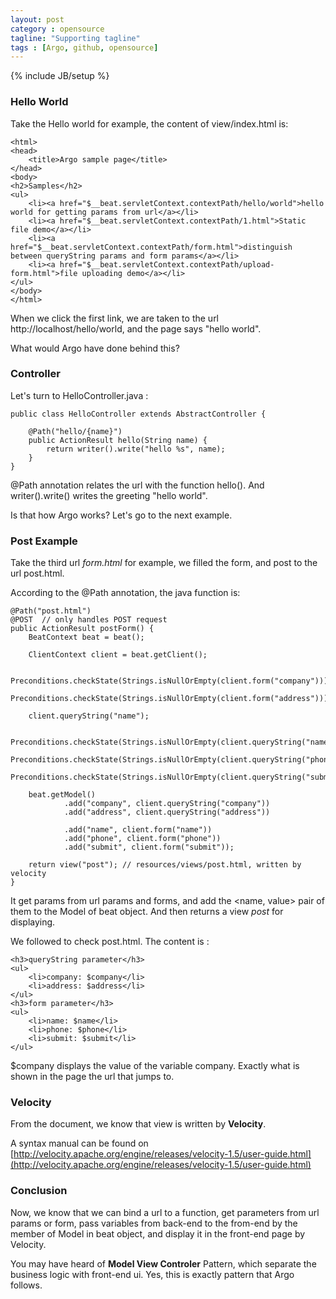 ```yaml
---
layout: post
category : opensource
tagline: "Supporting tagline"
tags : [Argo, github, opensource]
---
```

{% include JB/setup %}

### Hello World ###

Take the Hello world for example, the content of view/index.html is:

    <html>
    <head>
        <title>Argo sample page</title>  
    </head>  
    <body>  
    <h2>Samples</h2>  
    <ul>  
        <li><a href="$__beat.servletContext.contextPath/hello/world">hello world for getting params from url</a></li>  
        <li><a href="$__beat.servletContext.contextPath/1.html">Static file demo</a></li>  
        <li><a href="$__beat.servletContext.contextPath/form.html">distinguish between queryString params and form params</a></li>  
        <li><a href="$__beat.servletContext.contextPath/upload-form.html">file uploading demo</a></li>  
    </ul>  
    </body>  
    </html>  

When we click the first link, we are taken to the url http://localhost/hello/world, and the page says "hello world". 

What would Argo have done behind this? 

### Controller ###

Let's turn to HelloController.java :

    public class HelloController extends AbstractController {  
      
        @Path("hello/{name}")  
        public ActionResult hello(String name) {  
            return writer().write("hello %s", name);  
        }  
    }  

@Path annotation relates the url with the function hello(). And writer().write() writes the greeting "hello world".

Is that how Argo works? Let's go to the next example.

### Post Example ###

Take the third url *form.html* for example, we filled the form, and post to the url post.html. 

According to the @Path annotation, the java function is:

    @Path("post.html")  
    @POST  // only handles POST request
    public ActionResult postForm() {
        BeatContext beat = beat();  
      
        ClientContext client = beat.getClient();  
      
        Preconditions.checkState(Strings.isNullOrEmpty(client.form("company")));  
        Preconditions.checkState(Strings.isNullOrEmpty(client.form("address")));  
      
        client.queryString("name");  
      
        Preconditions.checkState(Strings.isNullOrEmpty(client.queryString("name")));  
        Preconditions.checkState(Strings.isNullOrEmpty(client.queryString("phone")));  
        Preconditions.checkState(Strings.isNullOrEmpty(client.queryString("submit")));  
      
        beat.getModel()  
                .add("company", client.queryString("company"))  
                .add("address", client.queryString("address"))  
      
                .add("name", client.form("name"))  
                .add("phone", client.form("phone"))  
                .add("submit", client.form("submit"));  
      
        return view("post"); // resources/views/post.html, written by velocity  
    }

It get params from url params and forms, and add the <name, value> pair of them to the Model of beat object. And then returns a view *post* for displaying.  

We followed to check post.html. The content is :

    <h3>queryString parameter</h3>  
    <ul>  
        <li>company: $company</li>  
        <li>address: $address</li>  
    </ul>  
    <h3>form parameter</h3>  
    <ul>  
        <li>name: $name</li>  
        <li>phone: $phone</li>  
        <li>submit: $submit</li>  
    </ul>  


$company displays the value of the variable company. Exactly what is shown in the page  the url that jumps to.

### Velocity ###

From the document, we know that view is written by **Velocity**. 

A syntax manual can be found on [http://velocity.apache.org/engine/releases/velocity-1.5/user-guide.html](http://velocity.apache.org/engine/releases/velocity-1.5/user-guide.html)

### Conclusion ###

Now, we know that we can bind a url to a function, get parameters from url params or form, pass variables from back-end to the from-end by the member of Model in beat object, and display it in the front-end page by Velocity.

You may have heard of **Model View Controler** Pattern, which separate the business logic with front-end ui. Yes, this is exactly pattern that Argo follows. 
